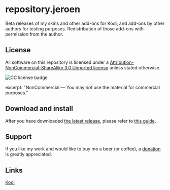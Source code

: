 # repository.jeroen
Beta releases of my skins and other add-ons for Kodi, and add-ons by other authors for testing purposes. Redistribution of those add-ons with permission from the author.

## License
All software on this repository is licensed under a [Attribution-NonCommercial-ShareAlike 3.0 Unported license](http://creativecommons.org/licenses/by-nc-sa/3.0/) unless stated otherwise.

![CC license badge](http://mirrors.creativecommons.org/presskit/buttons/80x15/png/by-nc-sa.png)

excerpt:
"NonCommercial — You may *not* use the material for commercial purposes."

## Download and install
After you have downloaded [the latest release](https://github.com/jeroenpardon/repository.jeroen/releases), please refer to [this guide](http://wiki.kodi.tv/index.php?title=HOW-TO:Install_an_Add-on_from_a_zip_file).

## Support
If you like my work and would like to buy me a beer (or coffee), a [donation](https://github.com/jeroenpardon/repository.jeroen/wiki/Support-&-contribute) is greatly appreciated.

## Links
[Kodi](http://www.kodi.tv/)
